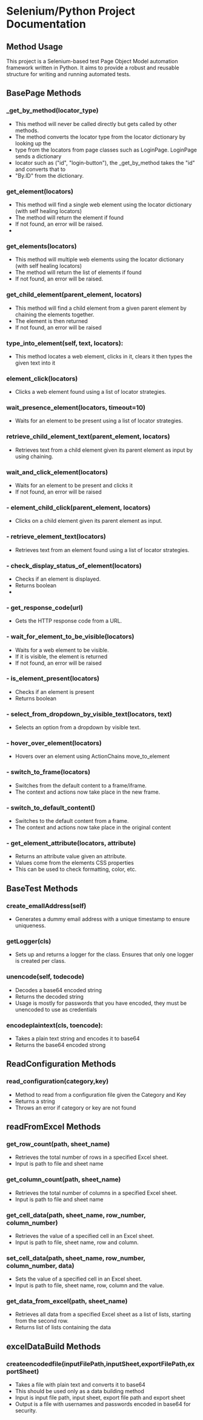 # Selenium/Python Project Documentation

## Method Usage
This project is a Selenium-based test Page Object Model automation framework written in Python. It aims to provide a robust and reusable structure for writing and running automated tests.

## BasePage Methods 

### _get_by_method(locator_type)
- This method will never be called directly but gets called by other methods.
- The method converts the locator type from the locator dictionary by looking up the 
- type from the locators from page classes such as LoginPage.  LoginPage sends a dictionary 
- locator such as ("id", "login-button"), the _get_by_method takes the "id" and converts that to 
- "By.ID" from the dictionary.

### get_element(locators)
- This method will find a single web element using the locator dictionary (with self healing locators)
- The method will return the element if found
- If not found, an error will be raised.
- 
### get_elements(locators)
- This method will multiple web elements using the locator dictionary (with self healing locators)
- The method will return the list of elements if found
- If not found, an error will be raised.

### get_child_element(parent_element, locators)
- This method will find a child element from a given parent element by chaining the elements together.
- The element is then returned
- If not found, an error will be raised

### type_into_element(self, text, locators):
- This method locates a web element, clicks in it, clears it then types the given text into it

### element_click(locators)
- Clicks a web element found using a list of locator strategies.

### wait_presence_element(locators, timeout=10)
- Waits for an element to be present using a list of locator strategies.

### retrieve_child_element_text(parent_element, locators)
- Retrieves text from a child element given its parent element as input by using chaining.


### wait_and_click_element(locators)
- Waits for an element to be present and clicks it
- If not found, an error will be raised


### - element_child_click(parent_element, locators)
- Clicks on a child element given its parent element as input.


### - retrieve_element_text(locators)
- Retrieves text from an element found using a list of locator strategies.

### - check_display_status_of_element(locators)
- Checks if an element is displayed.
- Returns boolean
- 
### - get_response_code(url)
- Gets the HTTP response code from a URL.

### - wait_for_element_to_be_visible(locators)
- Waits for a web element to be visible.
- If it is visible, the element is returned
- If not found, an error will be raised

### - is_element_present(locators)
- Checks if an element is present
- Returns boolean

### - select_from_dropdown_by_visible_text(locators, text)
- Selects an option from a dropdown by visible text.

### - hover_over_element(locators)
- Hovers over an element using ActionChains move_to_element

### - switch_to_frame(locators)
- Switches from the default content to a frame/iframe.
- The context and actions now take place in the new frame.

### - switch_to_default_content()
- Switches to the default content from a frame.
- The context and actions now take place in the original content

### - get_element_attribute(locators, attribute)
- Returns an attribute value given an attribute.  
- Values come from the elements CSS properties
- This can be used to check formatting, color, etc.



## BaseTest Methods 

### create_emallAddress(self)
- Generates a dummy email address with a unique timestamp to ensure uniqueness.

### getLogger(cls)
- Sets up and returns a logger for the class. Ensures that only one logger is created per class.

### unencode(self, todecode)
- Decodes a base64 encoded string
- Returns the decoded string
- Usage is mostly for passwords that you have encoded, they must be unencoded to use as credentials

### encodeplaintext(cls, toencode):
- Takes a plain text string and encodes it to base64
- Returns the base64 encoded strong


## ReadConfiguration Methods 

### read_configuration(category,key)
- Method to read from a configuration file given the Category and Key
- Returns a string
- Throws an error if category or key are not found

## readFromExcel Methods

### get_row_count(path, sheet_name)
- Retrieves the total number of rows in a specified Excel sheet.
- Input is path to file and sheet name

### get_column_count(path, sheet_name)
- Retrieves the total number of columns in a specified Excel sheet.
- Input is path to file and sheet name

### get_cell_data(path, sheet_name, row_number, column_number)
- Retrieves the value of a specified cell in an Excel sheet.
- Input is path to file, sheet name, row and column.

### set_cell_data(path, sheet_name, row_number, column_number, data)
- Sets the value of a specified cell in an Excel sheet.
- Input is path to file, sheet name, row, column and the value.

### get_data_from_excel(path, sheet_name)
- Retrieves all data from a specified Excel sheet as a list of lists, starting from the second row.
- Returns list of lists containing the data


## excelDataBuild Methods

### createencodedfile(inputFilePath,inputSheet,exportFilePath,exportSheet)
- Takes a file with plain text and converts it to base64
- This should be used only as a data building method
- Input is input file path, input sheet, export file path and export sheet
- Output is a file with usernames and passwords encoded in base64 for security.
